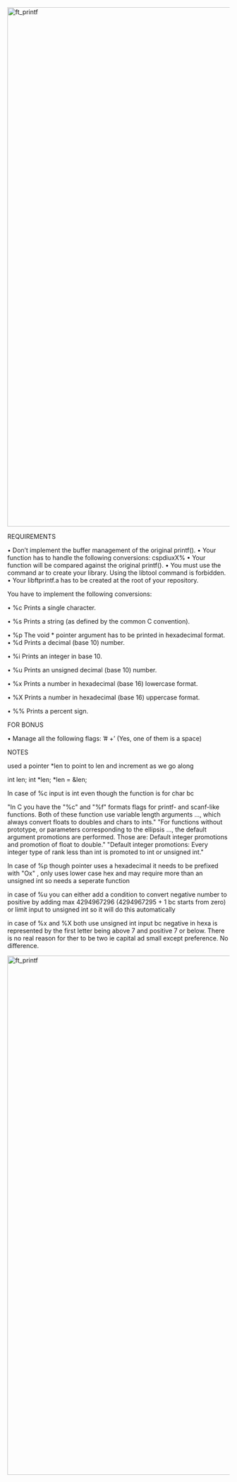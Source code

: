 

<img width="1175" alt="ft_printf" src="https://user-images.githubusercontent.com/82111543/218945822-35ed8bde-d9d8-482a-a8b4-60aeb7bc50ec.png">



REQUIREMENTS


• Don’t implement the buffer management of the original printf().
• Your function has to handle the following conversions: cspdiuxX%
• Your function will be compared against the original printf().
• You must use the command ar to create your library.
Using the libtool command is forbidden.
• Your libftprintf.a has to be created at the root of your repository.

You have to implement the following conversions:

• %c Prints a single character.

• %s Prints a string (as defined by the common C convention).

• %p The void * pointer argument has to be printed in hexadecimal format. • %d Prints a decimal (base 10) number.

• %i Prints an integer in base 10.

• %u Prints an unsigned decimal (base 10) number.

• %x Prints a number in hexadecimal (base 16) lowercase format.

• %X Prints a number in hexadecimal (base 16) uppercase format.

• %% Prints a percent sign.

FOR BONUS

• Manage all the following flags: ’# +’ (Yes, one of them is a space)





NOTES


used a pointer *len to point to len and increment as we go along

int len;
int *len;
*len = &len;


In case of %c input is int even though the function is for char bc 


"In C you have the "%c" and "%f" formats flags for printf- and scanf-like functions. Both of these function use variable length arguments ..., which always convert floats to doubles and chars to ints." 
"For functions without prototype, or parameters corresponding to the ellipsis ..., the default argument promotions are performed.
Those are: Default integer promotions and promotion of float to double."
"Default integer promotions: Every integer type of rank less than int is promoted to int or unsigned int."

In case of %p though pointer uses a hexadecimal it needs to be prefixed with  "Ox" , only uses lower case hex and may require more than an unsigned int so needs a seperate function

in case of %u you can either add a condition to convert negative number to positive by adding max 4294967296 (4294967295 + 1 bc starts from zero) or limit input to unsigned int so it will do this automatically

in case of %x and %X both use unsigned int input bc negative in hexa is represented by the first letter being above 7 and positive 7 or below. There is no real reason for ther to be two ie capital ad small except preference. No difference.

<img width="1175" alt="ft_printf" src="https://user-images.githubusercontent.com/82111543/218945822-35ed8bde-d9d8-482a-a8b4-60aeb7bc50ec.png">
